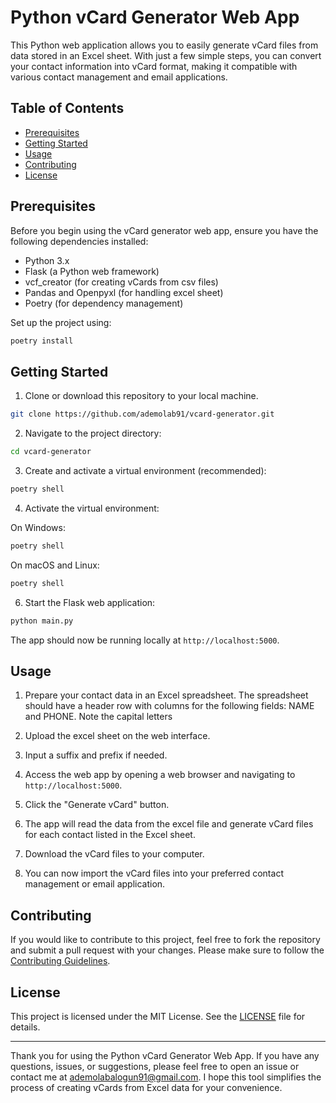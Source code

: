 # Python vCard Generator Web App

This Python web application allows you to easily generate vCard files from data stored in an Excel sheet. With just a few simple steps, you can convert your contact information into vCard format, making it compatible with various contact management and email applications.

## Table of Contents

- [Prerequisites](#prerequisites)
- [Getting Started](#getting-started)
- [Usage](#usage)
- [Contributing](#contributing)
- [License](#license)

## Prerequisites

Before you begin using the vCard generator web app, ensure you have the following dependencies installed:

- Python 3.x
- Flask (a Python web framework)
- vcf_creator (for creating vCards from csv files)
- Pandas and Openpyxl (for handling excel sheet)
- Poetry (for dependency management)

Set up the project using:

```bash
poetry install
```

## Getting Started

1. Clone or download this repository to your local machine.

```bash
git clone https://github.com/ademolab91/vcard-generator.git
```

2. Navigate to the project directory:

```bash
cd vcard-generator
```

3. Create and activate a virtual environment (recommended):

```bash
poetry shell
```

4. Activate the virtual environment:

On Windows:

```bash
poetry shell
```

On macOS and Linux:

```bash
poetry shell
```

6. Start the Flask web application:

```bash
python main.py
```

The app should now be running locally at `http://localhost:5000`.

## Usage

1. Prepare your contact data in an Excel spreadsheet. The spreadsheet should have a header row with columns for the following fields: NAME and PHONE. Note the capital letters

2. Upload the excel sheet on the web interface.

3. Input a suffix and prefix if needed.

4. Access the web app by opening a web browser and navigating to `http://localhost:5000`.

5. Click the "Generate vCard" button.

6. The app will read the data from the excel file and generate vCard files for each contact listed in the Excel sheet.

7. Download the vCard files to your computer.

8. You can now import the vCard files into your preferred contact management or email application.

## Contributing

If you would like to contribute to this project, feel free to fork the repository and submit a pull request with your changes. Please make sure to follow the [Contributing Guidelines](CONTRIBUTING.md).

## License

This project is licensed under the MIT License. See the [LICENSE](LICENSE) file for details.

---

Thank you for using the Python vCard Generator Web App. If you have any questions, issues, or suggestions, please feel free to open an issue or contact me at [ademolabalogun91@gmail.com](mailto:ademolabalogun91@gmail.com). I hope this tool simplifies the process of creating vCards from Excel data for your convenience.
